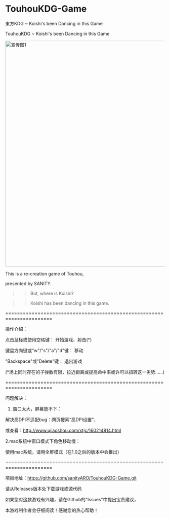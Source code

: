 # TouhouKDG-Game
東方KDG ~ Koishi's been Dancing in this Game

TouhouKDG ~ Koishi's been Dancing in this Game

<img width="712" alt="宣传图1" src="https://user-images.githubusercontent.com/106137106/180435053-6e5b8007-9cb5-48f4-97ac-4b7828831ff3.png">

This is a re-creation game of Touhou,

presented by SANITY.

>>But, where is Koishi?

>>Koishi has been dancing in this game.

======================================================================

操作介绍：

点击鼠标或使用空格键：                      开始游戏、射击(*)

键盘方向键或"w"/"s"/"a"/"d"键：        移动

"Backspace"或"Delete"键：                退出游戏

  (*场上同时存在的子弹数有限，拉近距离或提高命中率或许可以扭转这一劣势……)

======================================================================

问题解决：

1. 窗口太大，屏幕放不下：

解决高DPI不适配bug：网页搜索“高DPI设置”，

或查看：http://www.ujiaoshou.com/xtjc/160214814.html

2.mac系统中窗口模式下角色移动慢：

使用mac系统，请用全屏模式（在1.0之后的版本中会推出）

======================================================================

项目地址：https://github.com/sanityARO/TouhouKDG-Game.git

请从Releases版本处下载游戏或源代码

如果您对这款游戏有兴趣，请在Github的"Issues"中提出宝贵建议，

本游戏制作者会仔细阅读！感谢您的热心帮助！
